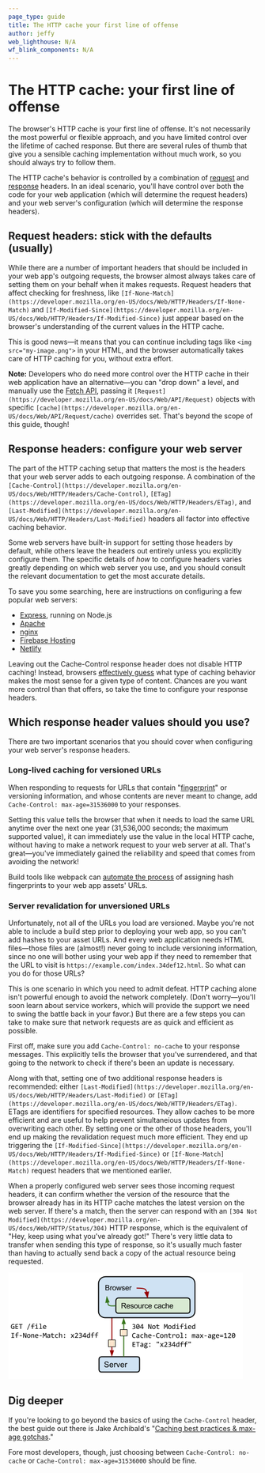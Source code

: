 ```yaml
---
page_type: guide
title: The HTTP cache your first line of offense
author: jeffy
web_lighthouse: N/A
wf_blink_components: N/A
---
```


# The HTTP cache: your first line of offense

The browser's HTTP cache is your first line of offense. It's not necessarily the
most powerful or flexible approach, and you have limited control over the
lifetime of cached response. But there are several rules of thumb that give you
a sensible caching implementation without much work, so you should always try to
follow them.

The HTTP cache's behavior is controlled by a combination of
[request](https://developer.mozilla.org/en-US/docs/Glossary/Request_header) and
[response](https://developer.mozilla.org/en-US/docs/Glossary/Response_header)
headers. In an ideal scenario, you'll have control over both the code for your
web application (which will determine the request headers) and your web server's
configuration (which will determine the response headers).

## Request headers: stick with the defaults (usually)

While there are a number of important headers that should be included in your
web app's outgoing requests, the browser almost always takes care of setting
them on your behalf when it makes requests. Request headers that affect checking
for freshness, like
`[If-None-Match](https://developer.mozilla.org/en-US/docs/Web/HTTP/Headers/If-None-Match)`
and
`[If-Modified-Since](https://developer.mozilla.org/en-US/docs/Web/HTTP/Headers/If-Modified-Since)`
just appear based on the browser's understanding of the current values in the
HTTP cache.

This is good news—it means that you can continue including tags like `<img
src="my-image.png">` in your HTML, and the browser  automatically takes care of
HTTP caching for you, without extra effort.

**Note:** Developers who do need more control over the HTTP cache in their web
application have an alternative—you can "drop down" a level, and manually use
the [Fetch API](https://developer.mozilla.org/en-US/docs/Web/API/Fetch_API),
passing it 
`[Request](https://developer.mozilla.org/en-US/docs/Web/API/Request)` objects
with specific
`[cache](https://developer.mozilla.org/en-US/docs/Web/API/Request/cache)`
overrides set. That's beyond the scope of this guide, though!

## Response headers: configure your web server

The part of the HTTP caching setup that matters the most is the headers that
your web server adds to each outgoing response. A combination of the
`[Cache-Control](https://developer.mozilla.org/en-US/docs/Web/HTTP/Headers/Cache-Control)`,
`[ETag](https://developer.mozilla.org/en-US/docs/Web/HTTP/Headers/ETag)`, and
`[Last-Modified](https://developer.mozilla.org/en-US/docs/Web/HTTP/Headers/Last-Modified)`
headers all factor into effective caching behavior.

Some web servers have built-in support for setting those headers by default,
while others leave the headers out entirely unless you explicitly configure
them. The specific details of _how_ to configure headers varies greatly
depending on which web server you use, and you should consult the relevant
documentation to get the most accurate details.

To save you some searching, here are instructions on configuring a few popular
web servers:

+  [Express](https://expressjs.com/en/api.html#express.static), running
    on Node.js
+  [Apache](https://httpd.apache.org/docs/2.4/caching.html)
+  [nginx](http://nginx.org/en/docs/http/ngx_http_headers_module.html)
+  [Firebase Hosting](https://firebase.google.com/docs/hosting/full-config)
+  [Netlify](https://www.netlify.com/blog/2017/02/23/better-living-through-caching/)

Leaving out the Cache-Control response header does not disable HTTP caching!
Instead, browsers
[effectively guess](https://www.mnot.net/blog/2017/03/16/browser-caching#heuristic-freshness)
what type of caching behavior makes the most sense for a given type of content.
Chances are you want more control than that offers, so take the time to
configure your response headers.

## Which response header values should you use?

There are two important scenarios that you should cover when configuring your
web server's response headers.

### Long-lived caching for versioned URLs

When responding to requests for URLs that contain
"[fingerprint](https://en.wikipedia.org/wiki/Fingerprint_(computing))" or
versioning information, and whose contents are never meant to change, add
`Cache-Control: max-age=31536000` to your responses.

Setting this value tells the browser that when it needs to load the same URL
anytime over the next one year (31,536,000 seconds; the maximum supported
value), it can immediately use the value in the local HTTP cache, without having
to make a network request to your web server at all. That's great—you've
immediately gained the reliability and speed that comes from avoiding the
network!

Build tools like webpack can
[automate the process](https://webpack.js.org/guides/caching/#output-filenames)
of assigning hash fingerprints to your web app assets' URLs.

### Server revalidation for unversioned URLs

Unfortunately, not all of the URLs you load are versioned. Maybe you're not able
to include a build step prior to deploying your web app, so you can't add hashes
to your asset URLs. And every web application needs HTML files—those files are
(almost!) never going to include versioning information, since no one will
bother using your web app if they need to remember that the URL to visit is
`https://example.com/index.34def12.html`. So what can you do for those URLs?

This is one scenario in which you need to admit defeat. HTTP caching alone isn't
powerful enough to avoid the network completely. (Don't worry—you'll soon learn
about service workers, which will provide the support we need to swing the
battle back in your favor.) But there are a few steps you can take to make sure
that network requests are as quick and efficient as possible.

First off, make sure you add `Cache-Control: no-cache` to your response
messages. This explicitly tells the browser that you've surrendered, and that
going to the network to check if there's been an update is necessary. 

Along with that, setting one of two additional response headers is recommended:
either
`[Last-Modified](https://developer.mozilla.org/en-US/docs/Web/HTTP/Headers/Last-Modified)`
or `[ETag](https://developer.mozilla.org/en-US/docs/Web/HTTP/Headers/ETag)`.
ETags are identifiers for specified resources. They allow caches to be more
efficient and are useful to help prevent simultaneious updates from overwriting
each other.  By setting one or the other of those headers, you'll end up making
the revalidation request much more efficient. They end up triggering the
`[If-Modified-Since](https://developer.mozilla.org/en-US/docs/Web/HTTP/Headers/If-Modified-Since)`
or
`[If-None-Match](https://developer.mozilla.org/en-US/docs/Web/HTTP/Headers/If-None-Match)`
request headers that we mentioned earlier.

When a properly configured web server sees those incoming request headers, it
can confirm whether the version of the resource that the browser already has in
its HTTP cache matches the latest version on the web server. If there's a match,
then the server can respond with an
`[304 Not Modified](https://developer.mozilla.org/en-US/docs/Web/HTTP/Status/304)`
HTTP response, which is the equivalent of "Hey, keep using what you've already
got!" There's very little data to transfer when sending this type of response,
so it's usually much faster than having to actually send back a copy of the
actual resource being requested.

![image](./http-cache.png)

## Dig deeper

If you're looking to go beyond the basics of using the `Cache-Control` header,
the best guide out there is Jake Archibald's
"[Caching best practices & max-age gotchas](https://jakearchibald.com/2016/caching-best-practices/)."

Fore most developers, though, just choosing between `Cache-Control: no-cache` or
`Cache-Control: max-age=31536000` should be fine.
